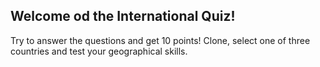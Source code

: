 ## Welcome od the International Quiz!

Try to answer the questions and get 10 points!
Clone, select one of three countries and test your geographical skills.
